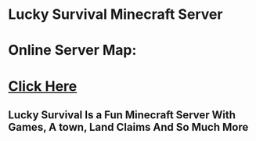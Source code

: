 <link rel="shortcut icon" type="image/x-icon" href="favicon.ico">

# Lucky Survival Minecraft Server


# Online Server Map:
# [Click Here](https://bit.ly/3soE3g6)
## Lucky Survival Is a Fun Minecraft Server With Games, A town, Land Claims And So Much More
